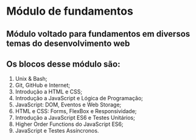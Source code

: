 # Módulo de fundamentos
 
## Módulo voltado para fundamentos em diversos temas do desenvolvimento web 

## Os blocos desse módulo são:

1. Unix & Bash;
2. Git, GitHub e Internet;
3. Introdução a HTML e CSS;
4. Introdução a JavaScript e Lógica de Programação;
5. JavaScript: DOM, Eventos e Web Storage;
6. HTML e CSS: Forms, FlexBox e Responsividade;
7. Introdução a JavaScript ES6 e Testes Unitários;
8. Higher Order Functions do JavaScript ES6;
9. JavaScript e Testes Assíncronos.